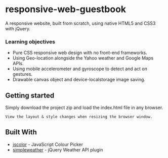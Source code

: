# responsive-web-guestbook

A responsive website, built from scratch, using native HTML5 and CSS3 with jQuery.

### Learning objectives
* Pure CSS responsive web design with no front-end frameworks.
* Using Geo-location alongside the Yahoo weather and Google Maps APIs.
* Using mobile accelerometer and gyroscope to detect and act on gestures.
* Drawable canvas object and device-localstorage image saving.


## Getting started
Simply download the project zip and load the index.html file in any browser.

```
View the layout & style changes when resizing the browser window.
```

## Built With
* [jscolor](http://jscolor.com) - JavaScript Colour Picker
* [simpleweather](http://simpleweatherjs.com) - jQuery Weather API plugin